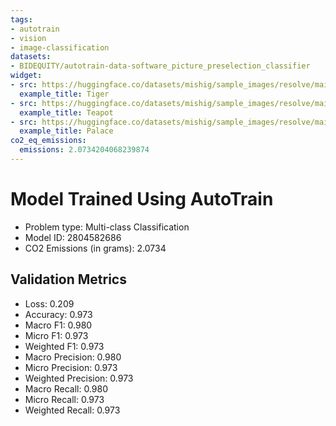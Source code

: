 ```yaml
---
tags:
- autotrain
- vision
- image-classification
datasets:
- BIDEQUITY/autotrain-data-software_picture_preselection_classifier
widget:
- src: https://huggingface.co/datasets/mishig/sample_images/resolve/main/tiger.jpg
  example_title: Tiger
- src: https://huggingface.co/datasets/mishig/sample_images/resolve/main/teapot.jpg
  example_title: Teapot
- src: https://huggingface.co/datasets/mishig/sample_images/resolve/main/palace.jpg
  example_title: Palace
co2_eq_emissions:
  emissions: 2.0734204068239874
---
```


# Model Trained Using AutoTrain

- Problem type: Multi-class Classification
- Model ID: 2804582686
- CO2 Emissions (in grams): 2.0734

## Validation Metrics

- Loss: 0.209
- Accuracy: 0.973
- Macro F1: 0.980
- Micro F1: 0.973
- Weighted F1: 0.973
- Macro Precision: 0.980
- Micro Precision: 0.973
- Weighted Precision: 0.973
- Macro Recall: 0.980
- Micro Recall: 0.973
- Weighted Recall: 0.973